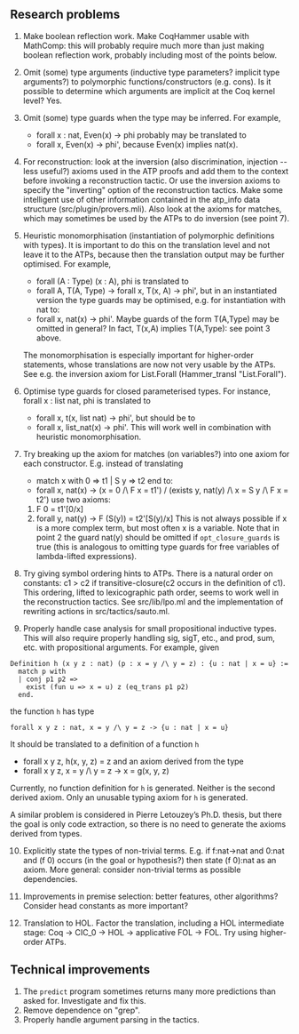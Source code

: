 Research problems
-----------------

1. Make boolean reflection work. Make CoqHammer usable with MathComp:
   this will probably require much more than just making boolean
   reflection work, probably including most of the points below.

2. Omit (some) type arguments (inductive type parameters? implicit
   type arguments?) to polymorphic functions/constructors
   (e.g. cons). Is it possible to determine which arguments are
   implicit at the Coq kernel level? Yes.

3. Omit (some) type guards when the type may be inferred. For example,
   * forall x : nat, Even(x) -> phi
   probably may be translated to
   * forall x, Even(x) -> phi',
   because Even(x) implies nat(x).

4. For reconstruction: look at the inversion (also discrimination,
   injection -- less useful?) axioms used in the ATP proofs and add
   them to the context before invoking a reconstruction tactic. Or use
   the inversion axioms to specify the "inverting" option of the
   reconstruction tactics. Make some intelligent use of other
   information contained in the atp_info data structure
   (src/plugin/provers.mli). Also look at the axioms for matches,
   which may sometimes be used by the ATPs to do inversion (see point
   7).

5. Heuristic monomorphisation (instantiation of polymorphic
   definitions with types). It is important to do this on the
   translation level and not leave it to the ATPs, because then the
   translation output may be further optimised. For example,
   * forall (A : Type) (x : A), phi
   is translated to
   * forall A, T(A, Type) -> forall x, T(x, A) -> phi',
   but in an instantiated version the type guards may be optimised,
   e.g. for instantiation with nat to:
   * forall x, nat(x) -> phi'.
   Maybe guards of the form T(A,Type) may be omitted in general? In
   fact, T(x,A) implies T(A,Type): see point 3 above.

   The monomorphisation is especially important for higher-order
   statements, whose translations are now not very usable by the
   ATPs. See e.g. the inversion axiom for List.Forall (Hammer_transl
   "List.Forall").

6. Optimise type guards for closed parameterised types. For instance,
   forall x : list nat, phi is translated to
   * forall x, t(x, list nat) -> phi',
   but should be to
   * forall x, list_nat(x) -> phi'.
   This will work well in combination with heuristic monomorphisation.

7. Try breaking up the axiom for matches (on variables?) into one
   axiom for each constructor. E.g. instead of translating
   * match x with 0 => t1 | S y => t2 end
   to:
   * forall x, nat(x) -> (x = 0 /\ F x = t1') \/
						 (exists y, nat(y) /\ x = S y /\ F x = t2')
   use two axioms:
   1. F 0 = t1'[0/x]
   2. forall y, nat(y) -> F (S(y)) = t2'[S(y)/x]
   This is not always possible if x is a more complex term, but most
   often x is a variable. Note that in point 2 the guard nat(y) should
   be omitted if `opt_closure_guards` is true (this is analogous to
   omitting type guards for free variables of lambda-lifted
   expressions).

8. Try giving symbol ordering hints to ATPs. There is a natural order
   on constants: c1 > c2 if transitive-closure(c2 occurs in the
   definition of c1). This ordering, lifted to lexicographic path
   order, seems to work well in the reconstruction tactics. See
   src/lib/lpo.ml and the implementation of rewriting actions in
   src/tactics/sauto.ml.

9. Properly handle case analysis for small propositional inductive
   types. This will also require properly handling sig, sigT, etc.,
   and prod, sum, etc. with propositional arguments. For example, given

```coq
Definition h (x y z : nat) (p : x = y /\ y = z) : {u : nat | x = u} :=
  match p with
  | conj p1 p2 =>
	exist (fun u => x = u) z (eq_trans p1 p2)
  end.
```
  the function `h` has type

```coq
forall x y z : nat, x = y /\ y = z -> {u : nat | x = u}
```

  It should be translated to a definition of a function `h`
  * forall x y z, h(x, y, z) = z
  and an axiom derived from the type
  * forall x y z, x = y /\ y = z -> x = g(x, y, z)

  Currently, no function definition for `h` is generated. Neither is
  the second derived axiom. Only an unusable typing axiom for `h` is
  generated.

  A similar problem is considered in Pierre Letouzey’s Ph.D. thesis,
  but there the goal is only code extraction, so there is no need to
  generate the axioms derived from types.

10. Explicitly state the types of non-trivial terms. E.g. if
	f:nat->nat and 0:nat and (f 0) occurs (in the goal or hypothesis?)
	then state (f 0):nat as an axiom. More general: consider
	non-trivial terms as possible dependencies.

11. Improvements in premise selection: better features, other
	algorithms? Consider head constants as more important?

12. Translation to HOL. Factor the translation, including a HOL
	intermediate stage: Coq -> CIC_0 -> HOL -> applicative FOL ->
	FOL. Try using higher-order ATPs.

Technical improvements
----------------------

1. The `predict` program sometimes returns many more predictions than
   asked for. Investigate and fix this.
2. Remove dependence on "grep".
3. Properly handle argument parsing in the tactics.

